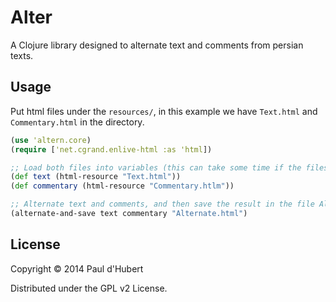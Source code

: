 # Alter

A Clojure library designed to alternate text and comments from persian texts.

## Usage

Put html files under the `resources/`, in this example we have `Text.html` and `Commentary.html` in the directory.

```clojure
(use 'altern.core)
(require ['net.cgrand.enlive-html :as 'html])

;; Load both files into variables (this can take some time if the files are large)
(def text (html-resource "Text.html"))
(def commentary (html-resource "Commentary.htlm"))

;; Alternate text and comments, and then save the result in the file Alternate.html
(alternate-and-save text commentary "Alternate.html")
```

## License

Copyright © 2014 Paul d'Hubert

Distributed under the GPL v2 License.
